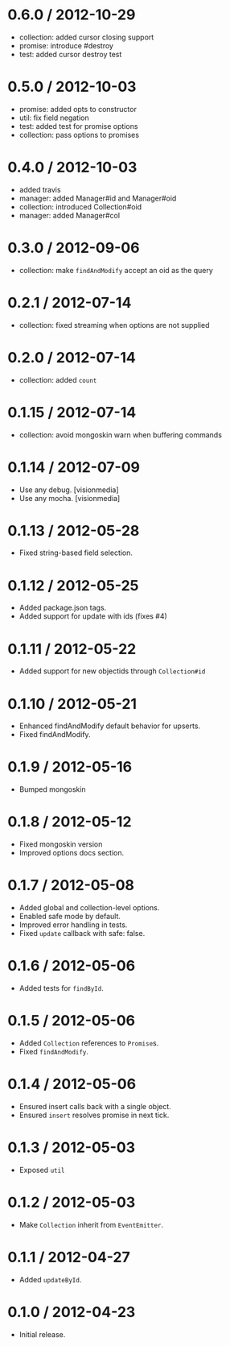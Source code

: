 
0.6.0 / 2012-10-29
==================

  * collection: added cursor closing support
  * promise: introduce #destroy
  * test: added cursor destroy test

0.5.0 / 2012-10-03
==================

  * promise: added opts to constructor
  * util: fix field negation
  * test: added test for promise options
  * collection: pass options to promises

0.4.0 / 2012-10-03
==================

  * added travis
  * manager: added Manager#id and Manager#oid
  * collection: introduced Collection#oid
  * manager: added Manager#col

0.3.0 / 2012-09-06
==================

  * collection: make `findAndModify` accept an oid as the query

0.2.1 / 2012-07-14
==================

  * collection: fixed streaming when options are not supplied

0.2.0 / 2012-07-14
==================

  * collection: added `count`

0.1.15 / 2012-07-14
===================

  * collection: avoid mongoskin warn when buffering commands

0.1.14 / 2012-07-09
===================

  * Use any debug. [visionmedia]
  * Use any mocha. [visionmedia]

0.1.13 / 2012-05-28
===================

  * Fixed string-based field selection.

0.1.12 / 2012-05-25
===================

  * Added package.json tags.
  * Added support for update with ids (fixes #4)

0.1.11 / 2012-05-22
===================

  * Added support for new objectids through `Collection#id`

0.1.10 / 2012-05-21
===================

  * Enhanced findAndModify default behavior for upserts.
  * Fixed findAndModify.

0.1.9 / 2012-05-16
==================

  * Bumped mongoskin

0.1.8 / 2012-05-12
==================

  * Fixed mongoskin version
  * Improved options docs section.

0.1.7 / 2012-05-08
==================

  * Added global and collection-level options.
  * Enabled safe mode by default.
  * Improved error handling in tests.
  * Fixed `update` callback with safe: false.

0.1.6 / 2012-05-06
==================

  * Added tests for `findById`.

0.1.5 / 2012-05-06
==================

  * Added `Collection` references to `Promise`s.
  * Fixed `findAndModify`.

0.1.4 / 2012-05-06
==================

  * Ensured insert calls back with a single object.
  * Ensured `insert` resolves promise in next tick.

0.1.3 / 2012-05-03
==================

  * Exposed `util`

0.1.2 / 2012-05-03
==================

  * Make `Collection` inherit from `EventEmitter`.

0.1.1 / 2012-04-27
==================

  * Added `updateById`.

0.1.0 / 2012-04-23
==================

  * Initial release.

